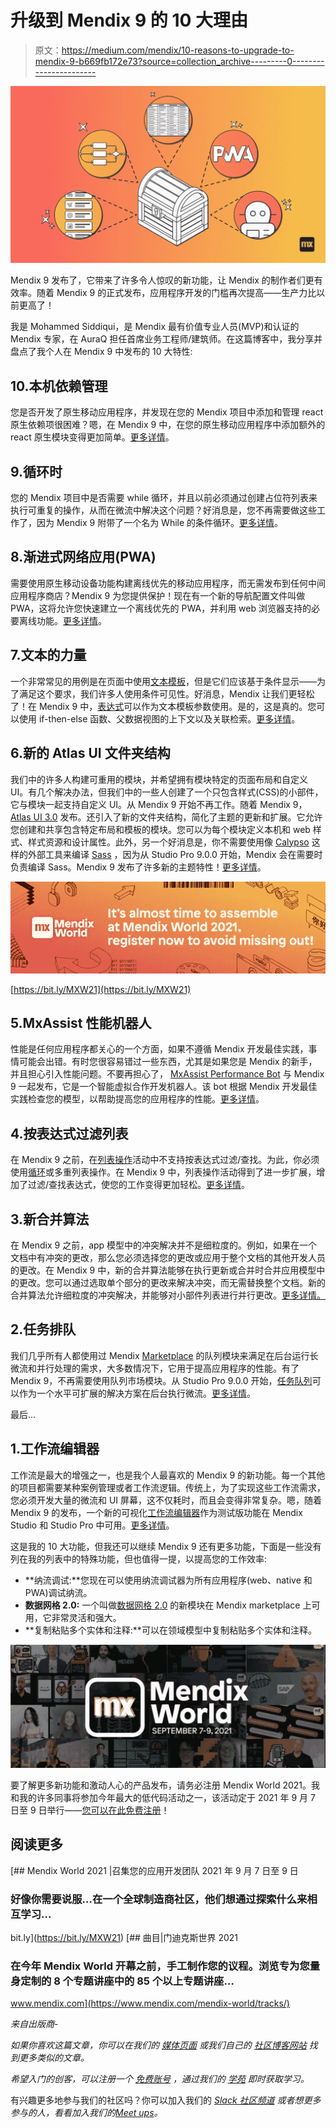 # 升级到 Mendix 9 的 10 大理由

> 原文：<https://medium.com/mendix/10-reasons-to-upgrade-to-mendix-9-b669fb172e73?source=collection_archive---------0----------------------->

![](img/0f1f09fb0d3fb3e92d3d0332e90de1e9.png)

Mendix 9 发布了，它带来了许多令人惊叹的新功能，让 Mendix 的制作者们更有效率。随着 Mendix 9 的正式发布，应用程序开发的门槛再次提高——生产力比以前更高了！

我是 Mohammed Siddiqui，是 Mendix 最有价值专业人员(MVP)和认证的 Mendix 专家，在 AuraQ 担任首席业务工程师/建筑师。在这篇博客中，我分享并盘点了我个人在 Mendix 9 中发布的 10 大特性:

## 10.本机依赖管理

您是否开发了原生移动应用程序，并发现在您的 Mendix 项目中添加和管理 react 原生依赖项很困难？嗯，在 Mendix 9 中，在您的原生移动应用程序中添加额外的 react 原生模块变得更加简单。[更多详情](https://docs.mendix.com/releasenotes/studio-pro/9.0#native-dependency-management)。

## 9.循环时

您的 Mendix 项目中是否需要 while 循环，并且以前必须通过创建占位符列表来执行可重复的操作，从而在微流中解决这个问题？好消息是，您不再需要做这些工作了，因为 Mendix 9 附带了一个名为 While 的条件循环。[更多详情](https://docs.mendix.com/refguide/loop#while)。

## 8.渐进式网络应用(PWA)

需要使用原生移动设备功能构建离线优先的移动应用程序，而无需发布到任何中间应用程序商店？Mendix 9 为您提供保护！现在有一个新的导航配置文件叫做 PWA，这将允许您快速建立一个离线优先的 PWA，并利用 web 浏览器支持的必要离线功能。[更多详情](https://docs.mendix.com/releasenotes/studio-pro/9.0#progressive-web-apps)。

## 7.文本的力量

一个非常常见的用例是在页面中使用[文本模板](https://docs.mendix.com/refguide7/text#general-properties)，但是它们应该基于条件显示——为了满足这个要求，我们许多人使用条件可见性。好消息，Mendix 让我们更轻松了！在 Mendix 9 中，[表达式](https://docs.mendix.com/refguide/expressions)可以作为文本模板参数使用。是的，这是真的。您可以使用 if-then-else 函数、父数据视图的上下文以及关联检索。[更多详情](https://docs.mendix.com/releasenotes/studio-pro/9.0#power-to-the-text)。

## 6.新的 Atlas UI 文件夹结构

我们中的许多人构建可重用的模块，并希望拥有模块特定的页面布局和自定义 UI。有几个解决办法，但我们中的一些人创建了一个只包含样式(CSS)的小部件，它与模块一起支持自定义 UI。从 Mendix 9 开始不再工作。随着 Mendix 9， [Atlas UI 3.0](https://www.mendix.com/atlas/) 发布。还引入了新的文件夹结构，简化了主题的更新和扩展。它允许您创建和共享包含特定布局和模板的模块。您可以为每个模块定义本机和 web 样式、样式资源和设计属性。此外，另一个好消息是，你不需要使用像 [Calypso](https://docs.mendix.com/howto8/front-end/calypso) 这样的外部工具来编译 [Sass](https://sass-lang.com/) ，因为从 Studio Pro 9.0.0 开始，Mendix 会在需要时负责编译 Sass。Mendix 9 发布了许多新的主题特性！[更多详情](https://docs.mendix.com/releasenotes/studio-pro/9.0#new-atlas-ui-folder-structure)。

![](img/dad7076f5ddd5951cfcddce5ec525198.png)

[https://bit.ly/MXW21](https://bit.ly/MXW21)

## 5.MxAssist 性能机器人

性能是任何应用程序都关心的一个方面，如果不遵循 Mendix 开发最佳实践，事情可能会出错。有时您很容易错过一些东西，尤其是如果您是 Mendix 的新手，并且担心引入性能问题。不要再担心了， [MxAssist Performance Bot](https://docs.mendix.com/refguide/mx-assist-performance-bot) 与 Mendix 9 一起发布，它是一个智能虚拟合作开发机器人。该 bot 根据 Mendix 开发最佳实践检查您的模型，以帮助提高您的应用程序的性能。[更多详情](https://docs.mendix.com/releasenotes/studio-pro/9.0#mxassist-performance-bot)。

## 4.按表达式过滤列表

在 Mendix 9 之前，在[列表操作](https://docs.mendix.com/refguide/list-operation)活动中不支持按表达式过滤/查找。为此，你必须使用[循环](https://docs.mendix.com/refguide/loop)或多重列表操作。在 Mendix 9 中，列表操作活动得到了进一步扩展，增加了过滤/查找表达式，使您的工作变得更加轻松。[更多详情](https://docs.mendix.com/releasenotes/studio-pro/9.0#list-filtering-by-expression)。

## 3.新合并算法

在 Mendix 9 之前，app 模型中的冲突解决并不是细粒度的。例如，如果在一个文档中有冲突的更改，那么您必须选择您的更改或应用于整个文档的其他开发人员的更改。在 Mendix 9 中，新的合并算法能够在执行更新或合并时合并应用模型中的更改。您可以通过选取单个部分的更改来解决冲突，而无需替换整个文档。新的合并算法允许细粒度的冲突解决，并能够对小部件列表进行并行更改。[更多详情。](https://docs.mendix.com/releasenotes/studio-pro/9.0#new-merge-algorithm)

## 2.任务排队

我们几乎所有人都使用过 Mendix [Marketplace](https://marketplace.mendix.com/) 的队列模块来满足在后台运行长微流和并行处理的需求，大多数情况下，它用于提高应用程序的性能。有了 Mendix 9，不再需要使用队列市场模块。从 Studio Pro 9.0.0 开始，[任务队列](https://docs.mendix.com/refguide/task-queue)可以作为一个水平可扩展的解决方案在后台执行微流。[更多详情](https://docs.mendix.com/releasenotes/studio-pro/9.0#task-queue)。

最后…

## 1.工作流编辑器

工作流是最大的增强之一，也是我个人最喜欢的 Mendix 9 的新功能。每一个其他的项目都需要某种案例管理或者工作流逻辑。传统上，为了实现这些工作流需求，您必须开发大量的微流和 UI 屏幕，这不仅耗时，而且会变得非常复杂。嗯，随着 Mendix 9 的发布，一个新的可视化[工作流编辑器](https://docs.mendix.com/refguide/workflows)作为测试版功能在 Mendix Studio 和 Studio Pro 中可用。[更多详情](https://docs.mendix.com/releasenotes/studio-pro/9.0#workflows)。

这是我的 10 大功能，但我还可以继续 Mendix 9 还有更多功能，下面是一些没有列在我的列表中的特殊功能，但也值得一提，以提高您的工作效率:

*   **纳流调试:**您现在可以使用纳流调试器为所有应用程序(web、native 和 PWA)调试纳流。
*   **数据网格 2.0:** 一个叫做[数据网格 2.0](https://marketplace.mendix.com/link/component/116540) 的新模块在 Mendix marketplace 上可用，它非常灵活和强大。
*   **复制粘贴多个实体和注释:**可以在领域模型中复制粘贴多个实体和注释。

![](img/76762b35c0a233d4d4cd67f202efd9e3.png)

要了解更多新功能和激动人心的产品发布，请务必注册 Mendix World 2021。我和我的许多同事将参加今年最大的低代码活动之一，该活动定于 2021 年 9 月 7 日至 9 日举行——[您可以在此免费注册](https://bit.ly/MXW21)！

## 阅读更多

[](https://bit.ly/MXW21) [## Mendix World 2021 |召集您的应用开发团队 2021 年 9 月 7 日至 9 日

### 好像你需要说服…在一个全球制造商社区，他们想通过探索什么来相互学习…

bit.ly](https://bit.ly/MXW21) [](https://www.mendix.com/mendix-world/tracks/) [## 曲目|门迪克斯世界 2021

### 在今年 Mendix World 开幕之前，手工制作您的议程。浏览专为您量身定制的 8 个专题讲座中的 85 个以上专题讲座…

www.mendix.com](https://www.mendix.com/mendix-world/tracks/) 

*来自出版商-*

*如果你喜欢这篇文章，你可以在我们的* [*媒体页面*](https://medium.com/mendix) *或我们自己的* [*社区博客网站*](https://developers.mendix.com/community-blog/) *找到更多类似的文章。*

*希望入门的创客，可以注册一个* [*免费账号*](https://signup.mendix.com/link/signup/?source=direct) *，通过我们的* [*学苑*](https://academy.mendix.com/link/home) *即时获取学习。*

有兴趣更多地参与我们的社区吗？你可以加入我们的 [*Slack 社区频道*](https://join.slack.com/t/mendixcommunity/shared_invite/zt-hwhwkcxu-~59ywyjqHlUHXmrw5heqpQ) *或者想更多参与的人，看看加入我们的*[*Meet ups*](https://developers.mendix.com/meetups/#meetupsNearYou)*。*
